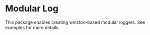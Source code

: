# Modular Log

This package enables creating winston-based modular loggers. See examples for more details.
